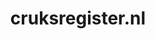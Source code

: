 ---
layout: post
title: "cruksregister.nl"
internal_url: "/dutchgov/cruksregister.nl.html"
subdomains_count: 4
all_subdomains_count: 8
urls_count: 4
ssl_rank: 0
http_rank: 73.75
url_link: /data/cruksregister.nl/urls.txt
all_subdomains_link: /data/cruksregister.nl/all_subdomains.txt
subdomains_link: /data/cruksregister.nl/subdomains.txt
categories: dutchgov
---